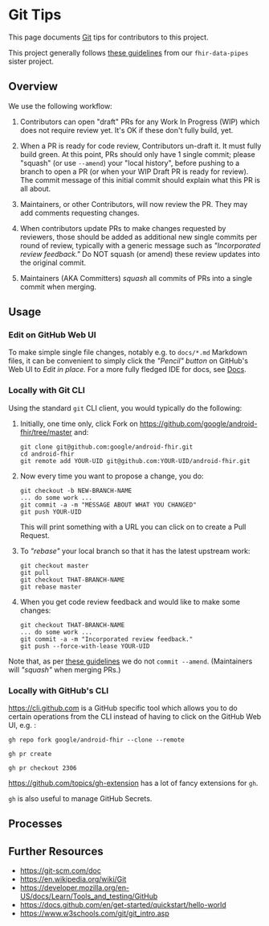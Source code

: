 # Git Tips

This page documents [Git](https://git-scm.com) tips for contributors to this project.

This project generally follows [these guidelines](https://github.com/google/fhir-data-pipes/blob/master/doc/review_process.md) from our `fhir-data-pipes` sister project.

## Overview

We use the following workflow:

1. Contributors can open "draft" PRs for any Work In Progress (WIP) which does not require review yet.
   It's OK if these don't fully build, yet.

1. When a PR is ready for code review, Contributors un-draft it. It must fully build green.
   At this point, PRs should only have 1 single commit; please "squash" (or use `--amend`) your "local history",
   before pushing to a branch to open a PR (or when your WIP Draft PR is ready for review). The commit message
   of this initial commit should explain what this PR is all about.

1. Maintainers, or other Contributors, will now review the PR. They may add comments requesting changes.

1. When contributors update PRs to make changes requested by reviewers, those should be added as
   additional new single commits per round of review,
   typically with a generic message such as _"Incorporated review feedback."_
   Do NOT squash (or amend) these review updates into the original commit.

1. Maintainers (AKA Committers) _squash_ all commits of PRs into a single commit when merging.

## Usage

### Edit on GitHub Web UI

To make simple single file changes, notably e.g. to `docs/*.md` Markdown files,
it can be convenient to simply click the _"Pencil" button_ on GitHub's Web UI
to _Edit in place._ For a more fully fledged IDE for docs, see [Docs](docs.md).

### Locally with Git CLI

Using the standard `git` CLI client, you would typically do the following:

1. Initially, one time only, click Fork on https://github.com/google/android-fhir/tree/master and:

       git clone git@github.com:google/android-fhir.git
       cd android-fhir
       git remote add YOUR-UID git@github.com:YOUR-UID/android-fhir.git

2. Now every time you want to propose a change, you do:

       git checkout -b NEW-BRANCH-NAME
       ... do some work ...
       git commit -a -m "MESSAGE ABOUT WHAT YOU CHANGED"
       git push YOUR-UID

   This will print something with a URL you can click on to create a Pull Request.

3. To _"rebase"_ your local branch so that it has the latest upstream work:

       git checkout master
       git pull
       git checkout THAT-BRANCH-NAME
       git rebase master

4. When you get code review feedback and would like to make some changes:

       git checkout THAT-BRANCH-NAME
       ... do some work ...
       git commit -a -m "Incorporated review feedback."
       git push --force-with-lease YOUR-UID

Note that, as per [these guidelines](https://github.com/google/fhir-data-pipes/blob/master/doc/review_process.md) we do not `commit --amend`. (Maintainers will _"squash"_ when merging PRs.)

### Locally with GitHub's CLI

https://cli.github.com is a GitHub specific tool which allows you to do certain
operations from the CLI instead of having to click on the GitHub Web UI, e.g. :

    gh repo fork google/android-fhir --clone --remote

    gh pr create

    gh pr checkout 2306

https://github.com/topics/gh-extension has a lot of fancy extensions for `gh`.

`gh` is also useful to manage GitHub Secrets.

## Processes

## Further Resources

* https://git-scm.com/doc
* https://en.wikipedia.org/wiki/Git
* https://developer.mozilla.org/en-US/docs/Learn/Tools_and_testing/GitHub
* https://docs.github.com/en/get-started/quickstart/hello-world
* https://www.w3schools.com/git/git_intro.asp
